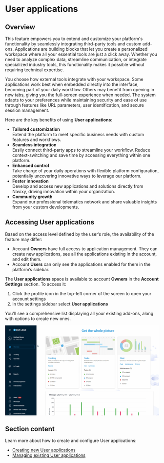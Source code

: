 # User applications

## Overview

This feature empowers you to extend and customize your platform's functionality by seamlessly integrating third-party tools and custom add-ons. Applications are building blocks that let you create a personalized workspace where all your essential tools are just a click away. Whether you need to analyze complex data, streamline communication, or integrate specialized industry tools, this functionality makes it possible without requiring technical expertise.

You choose how external tools integrate with your workspace. Some applications work best when embedded directly into the interface, becoming part of your daily workflow. Others may benefit from opening in new tabs, giving you the full-screen experience when needed. The system adapts to your preferences while maintaining security and ease of use through features like URL parameters, user identification, and secure session management.

Here are the key benefits of using **User applications**:

* **Tailored customization**\
  Extend the platform to meet specific business needs with custom features and workflows.
* **Seamless integration**\
  Easily connect third-party apps to streamline your workflow. Reduce context-switching and save time by accessing everything within one platform.
* **Enhanced control**\
  Take charge of your daily operations with flexible platform configuration, potentially uncovering innovative ways to leverage our platform.
* **Foster innovation**\
  Develop and access new applications and solutions directly from Navixy, driving innovation within your organization.
* **Community growth**\
  Expand our professional telematics network and share valuable insights from your custom developments.

## Accessing User applications

Based on the access level defined by the user’s role, the availability of the feature may differ:

* Account **Owners** have full access to application management. They can create new applications, see all the applications existing in the account, and edit them.
* Account **Users** can only see the applications enabled for them in the platform’s sidebar.

The **User applications** space is available to account **Owners** in the **Account Settings** section. To access it:

1. Click the profile icon in the top-left corner of the screen to open your account settings
2. In the settings sidebar select **User applications**

You'll see a comprehensive list displaying all your existing add-ons, along with options to create new ones.

![User\_Apps\_Navigation.gif](../attachments/User_Apps_Navigation.gif)

## Section content

Learn more about how to create and configure User applications:

* [Creating new User applications](creating-new-user-applications.md)
* [Managing existing User applications](managing-existing-user-applications.md)
